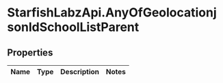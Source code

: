 # StarfishLabzApi.AnyOfGeolocationjsonldSchoolListParent

## Properties
Name | Type | Description | Notes
------------ | ------------- | ------------- | -------------
